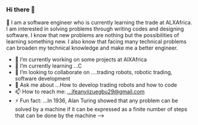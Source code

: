 ### Hi there 👋
  👀 I am a software engineer who is currently learning the trade at ALXAfrica. I am interested in solving problems through writing codes and designing software. I know that new problems are nothing but the possibilities of learning something new. I also know that facing many technical problems can broaden my technical knowledge and make me a better engineer.
- 🔭 I’m currently working on some projects at AlXAfrica
- 🌱 I’m currently learning ...C
- 👯 I’m looking to collaborate on ....trading robots, robotic trading, software development
- 💬 Ask me about ...How to develop trading robots and how to code
- 📫 How to reach me: ...ifeanyiizuegbu29@gmail.com
- ⚡ Fun fact: ...In 1936, Alan Turing showed that any problem can be solved by a machine if it can be expressed as a finite number of steps that can be done by the machine
-->
